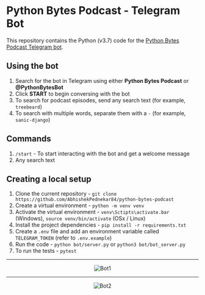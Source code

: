 # Python Bytes Podcast - Telegram Bot

This repository contains the Python (v3.7) code for the [Python Bytes Podcast Telegram bot](https://t.me/@PythonBytesBot).

## Using the bot

1. Search for the bot in Telegram using either **Python Bytes Podcast** or **@PythonBytesBot**
2. Click **START** to begin conversing with the bot
3. To search for podcast episodes, send any search text (for example, `treebeard`)
4. To search with multiple words, separate them with a `-` (for example, `sanic-django`)

## Commands
1. `/start` - To start interacting with the bot and get a welcome message
2. Any search text

## Creating a local setup

1. Clone the current repository - `git clone https://github.com/AbhishekPednekar84/python-bytes-podcast`
2. Create a virtual environment - `python -m venv venv`
3. Activate the virtual environment - `venv\Sctipts\activate.bar` (Windows), `source venv/bin/activate` (OSx / Linux)
4. Install the project dependencies - `pip install -r requirements.txt`
5. Create a `.env` file and add an environment variable called `TELEGRAM_TOKEN` (refer to `.env.example`)
6. Run the code - `python bot/server.py` or `python3 bot/bot_server.py`
7. To run the tests - `pytest`

---

<p align="center"><img src="https://github.com/AbhishekPednekar84/python-bytes-podcast/blob/master/images/bot1.jpg" alt="Bot1"></p>

---

<p align="center"><img src="https://github.com/AbhishekPednekar84/python-bytes-podcast/blob/master/images/bot2.jpg" alt="Bot2"></p>
